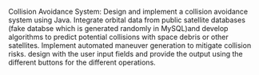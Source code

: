Collision Avoidance System: Design and implement a collision avoidance system using Java. Integrate orbital data from public satellite databases (fake databse which is generated randomly in MySQL)and develop algorithms to predict potential collisions with space debris or other satellites. Implement automated maneuver generation to mitigate collision risks.
design with the user input fields and provide the output using the different buttons for the different operations.

